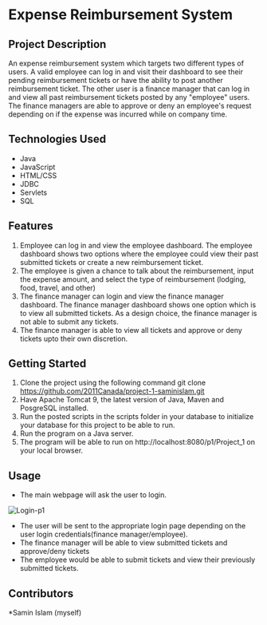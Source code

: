 # Expense Reimbursement System

## Project Description

An expense reimbursement system which targets two different types of users. A valid employee can log in and visit their dashboard to see their pending reimbursement tickets or have the ability to post another reimbursement ticket. The other user is a finance manager that can log in and view all past reimbursement tickets posted by any "employee" users. The finance managers are able to approve or deny an employee's request depending on if the expense was incurred while on company time.

## Technologies Used

* Java 
* JavaScript 
* HTML/CSS
* JDBC 
* Servlets
* SQL

## Features

1. Employee can log in and view the employee dashboard. The employee dashboard shows two options where the employee could view their past submitted tickets or create a new reimbursement ticket.
2. The employee is given a chance to talk about the reimbursement, input the expense amount, and select the type of reimbursement (lodging, food, travel, and other)
3. The finance manager can login and view the finance manager dashboard. The finance manager dashboard shows one option which is to view all submitted tickets. As a design choice, the finance manager is not able to submit any tickets.
4. The finance manager is able to view all tickets and approve or deny tickets upto their own discretion.


## Getting Started

1. Clone the project using the following command
git clone https://github.com/2011Canada/project-1-saminislam.git
2. Have Apache Tomcat 9, the latest version of Java, Maven and PosgreSQL installed.
3. Run the posted scripts in the scripts folder in your database to initialize your database for this project to be able to run.
4. Run the program on a Java server.
5. The program will be able to run on http://localhost:8080/p1/Project_1 on your local browser.

## Usage 

* The main webpage will ask the user to login. 

![Login-p1](https://user-images.githubusercontent.com/57554163/105417348-79a13080-5c09-11eb-807a-c95111f09d61.PNG)

* The user will be sent to the appropriate login page depending on the user login credentials(finance manager/employee).
* The finance manager will be able to view submitted tickets and approve/deny tickets
* The employee would be able to submit tickets and view their previously submitted tickets.

## Contributors

*Samin Islam (myself)


